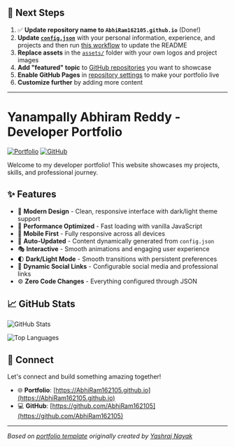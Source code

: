 ## 🚀 Next Steps

1. ✅ **Update repository name to `AbhiRam162105.github.io`** (Done!)
2. **Update [`config.json`](https://github.com/AbhiRam162105/AbhiRam162105.github.io/blob/main/config.json)** with your personal information, experience, and projects and then run [this workflow](https://github.com/AbhiRam162105/AbhiRam162105.github.io/actions/workflows/update-readme.yml) to update the README
3. **Replace assets** in the [`assets/`](https://github.com/AbhiRam162105/AbhiRam162105.github.io/tree/main/assets/) folder with your own logos and project images
4. **Add "featured" topic** to [GitHub repositories](https://github.com/AbhiRam162105?tab=repositories) you want to showcase
5. **Enable GitHub Pages** in [repository settings](https://github.com/AbhiRam162105/AbhiRam162105.github.io/settings/pages) to make your portfolio live
6. **Customize further** by adding more content

---

# Yanampally Abhiram Reddy - Developer Portfolio

<div align="left">
  
[![Portfolio](https://img.shields.io/badge/🌐_Visit_Portfolio-Live-brightgreen?style=for-the-badge)](https://AbhiRam162105.github.io)
[![GitHub](https://img.shields.io/badge/GitHub-Profile-181717?style=for-the-badge&logo=github)](https://github.com/AbhiRam162105)

</div>

Welcome to my developer portfolio! This website showcases my projects, skills, and professional journey.

## ✨ Features

- 🎨 **Modern Design** - Clean, responsive interface with dark/light theme support
- 🚀 **Performance Optimized** - Fast loading with vanilla JavaScript
- 📱 **Mobile First** - Fully responsive across all devices
- 🔄 **Auto-Updated** - Content dynamically generated from `config.json`
- 🎭 **Interactive** - Smooth animations and engaging user experience
- 🌓 **Dark/Light Mode** - Smooth transitions with persistent preferences
- 🔗 **Dynamic Social Links** - Configurable social media and professional links
- ⚙️ **Zero Code Changes** - Everything configured through JSON

## 📈 GitHub Stats

<div align="left">

![GitHub Stats](https://github-readme-stats.vercel.app/api?username=AbhiRam162105&theme=dark&hide_border=true&include_all_commits=true&count_private=true)

![Top Languages](https://github-readme-stats.vercel.app/api/top-langs/?username=AbhiRam162105&theme=dark&hide_border=true&include_all_commits=true&count_private=true&layout=compact)

</div>

## 🤝 Connect

Let's connect and build something amazing together!

- 🌐 **Portfolio**: [https://AbhiRam162105.github.io](https://AbhiRam162105.github.io)
- 💻 **GitHub**: [https://github.com/AbhiRam162105](https://github.com/AbhiRam162105)

---

*Based on [portfolio template](https://github.com/yashrajnayak/developer-portfolio) originally created by [Yashraj Nayak](https://github.com/yashrajnayak)*